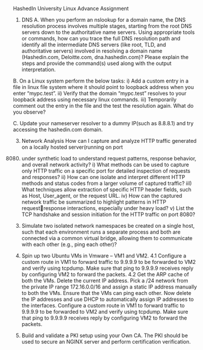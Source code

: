 HashedIn University Linux Advance Assignment 

1. DNS
A. When you perform an nslookup for a domain name, the DNS resolution process involves 
multiple stages, starting from the root DNS servers down to the authoritative name servers. 
Using appropriate tools or commands, how can you trace the full DNS resolution path and 
identify all the intermediate DNS servers (like root, TLD, and authoritative servers) involved in 
resolving a domain name (Hashedin.com, Deloitte.com, dna.hashedin.com)? Please explain the 
steps and provide the command(s) used along with the output interpretation.




 
B. On a Linux system perform the below tasks: 
i) Add a custom entry in a file in linux file system where it should point to loopback address when 
you enter “mypc.test”. 
ii) Verify that the domain “mypc.test” resolves to your loopback address using necessary linux 
commands.
iii) Temporarily comment out the entry in the file and the test the resolution again. What do you 
observe? 




C. Update your nameserver resolver to a dummy IP(such as 8.8.8.1) and try accessing the 
hashedin.com domain.



 
3. Network Analysis 
How can I capture and analyze HTTP traffic generated on a locally hosted server(running on port 
8080) under synthetic load to understand request patterns, response behavior, and overall 
network activity? 
i) What methods can be used to capture only HTTP traffic on a specific port for detailed 
inspection of requests and responses? 
ii) How can one isolate and interpret different HTTP methods and status codes from a larger 
volume of captured traffic? 
iiI) What techniques allow extraction of specific HTTP header fields, such as Host, User_agent, or 
the request URL. 
iv) How can the captured network traffic be summarized to highlight patterns in HTTP requestresponse interactions, especially under heavy load? 
v) List the TCP handshake and session initiation for the HTTP traffic on port 8080? 
 
3. Simulate two isolated network namespaces be created on a single host, such that each 
environment runs a separate process and both are connected via a common virtual bridge, 
allowing them to communicate with each other (e.g., ping each other)? 
 
4. Spin up two Ubuntu VMs in Vmware – VM1 and VM2.
4.1 Configure a custom route in VM1 to forward traffic to 9.9.9.9 to be forwarded to 
VM2 and verify using tcpdump. Make sure that ping to 9.9.9.9 receives reply by 
configuring VM2 to forward the packets.
4.2 Get the ARP cache of both the VMs. Delete the current IP address. Pick a /24 network 
from the private IP range 172.16.0.0/16 and assign a static IP address manually to both 
the VMs. Ensure that the VMs can ping each other. Now delete the IP addresses and use 
DHCP to automatically assign IP addresses to the interfaces.
Configure a custom route in VM1 to forward traffic to 9.9.9.9 to be forwarded to VM2 and verify 
using tcpdump. Make sure that ping to 9.9.9.9 receives reply by configuring VM2 to forward the 
packets.
 
5. Build and validate a PKI setup using your Own CA. The PKI should be used to secure an NGINX 
server and perform certification verification.
